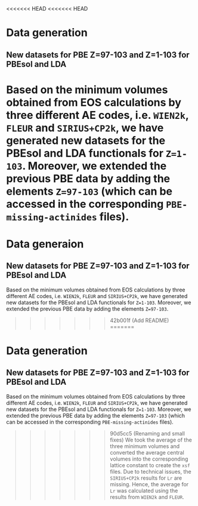 <<<<<<< HEAD
<<<<<<< HEAD
# Data generation

## New datasets for PBE Z=97-103 and Z=1-103 for PBEsol and LDA
Based on the minimum volumes obtained from EOS calculations by three different AE codes, i.e. `WIEN2k`, `FLEUR` and `SIRIUS+CP2k`, we have generated new datasets for the PBEsol and LDA functionals for `Z=1-103`. Moreover, we extended the previous PBE data by adding the elements `Z=97-103` (which can be accessed in the corresponding `PBE-missing-actinides` files).
=======
# Data generaion

## New datasets for PBE Z=97-103 and Z=1-103 for PBEsol and LDA
Based on the minimum volumes obtained from EOS calculations by three different AE codes, i.e. `WIEN2k`, `FLEUR` and `SIRIUS+CP2k`, we have generated new datasets for the PBEsol and LDA functionals for `Z=1-103`. Moreover, we extended the previous PBE data by adding the elements `Z=97-103`.
>>>>>>> 42b001f (Add README)
=======
# Data generation

## New datasets for PBE Z=97-103 and Z=1-103 for PBEsol and LDA
Based on the minimum volumes obtained from EOS calculations by three different AE codes, i.e. `WIEN2k`, `FLEUR` and `SIRIUS+CP2k`, we have generated new datasets for the PBEsol and LDA functionals for `Z=1-103`. Moreover, we extended the previous PBE data by adding the elements `Z=97-103` (which can be accessed in the corresponding `PBE-missing-actinides` files).
>>>>>>> 90d5cc5 (Renaming and small fixes)
We took the average of the three minimum volumes and converted the average central volumes into the corresponding lattice constant to create the `xsf` files. 
Due to technical issues, the `SIRIUS+CP2k` results for `Lr` are missing. Hence, the average for `Lr` was calculated using the results from `WIEN2k` and `FLEUR`.